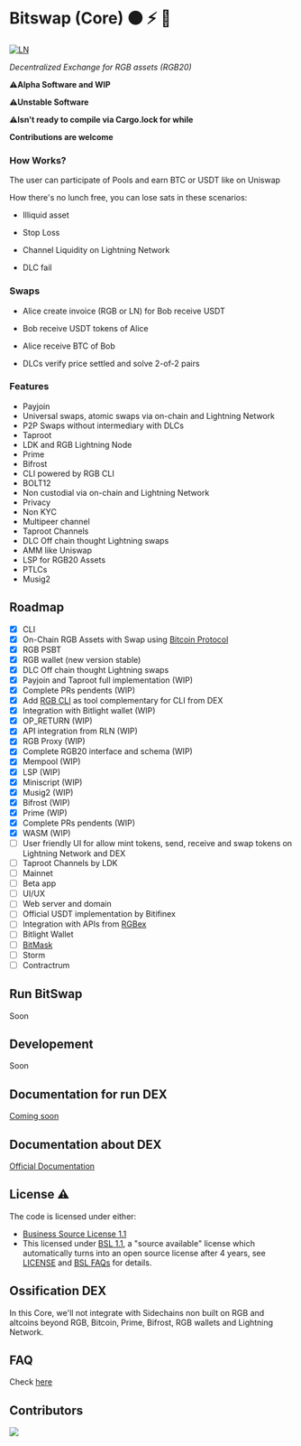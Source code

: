 # Bitswap (Core) 🟠 ⚡ 💱

[![LN](https://img.shields.io/badge/lightning-792EE5?logo=lightning)](https://mempool.space/lightning)


*Decentralized Exchange for RGB assets (RGB20)*

⚠️**Alpha Software and WIP**

⚠️**Unstable Software**

⚠️**Isn't ready to compile via Cargo.lock for while**


**Contributions are welcome**

### How Works?

The user can participate of Pools and earn BTC or USDT like on Uniswap

How there's no lunch free, you can lose sats in these scenarios:

- Illiquid asset

- Stop Loss

- Channel Liquidity on Lightning Network

- DLC fail

### Swaps

- Alice create invoice (RGB or LN) for Bob receive USDT

- Bob receive USDT tokens of Alice

- Alice receive BTC of Bob

- DLCs verify price settled and solve 2-of-2 pairs

### Features

- Payjoin
- Universal swaps, atomic swaps via on-chain and Lightning Network
-  P2P Swaps without intermediary with DLCs
- Taproot
- LDK and RGB Lightning Node
- Prime
- Bifrost
- CLI powered by RGB CLI 
- BOLT12
- Non custodial via on-chain and Lightning Network
- Privacy
- Non KYC
- Multipeer channel
- Taproot Channels
- DLC Off chain thought Lightning swaps
- AMM like Uniswap
- LSP for RGB20 Assets
- PTLCs
- Musig2

## Roadmap

- [x] CLI 
- [x] On-Chain RGB Assets with Swap using [Bitcoin Protocol](https://github.com/BP-WG/bp-core)
- [x] RGB PSBT
- [x] RGB wallet (new version stable)
- [x] DLC Off chain thought Lightning swaps
- [x] Payjoin and Taproot full implementation (WIP)
- [x] Complete PRs pendents (WIP)
- [x] Add [RGB CLI](https://github.com/RGB-WG/rgb) as tool complementary for CLI from DEX
- [x] Integration with Bitlight wallet (WIP)
- [x] OP_RETURN (WIP)
- [x] API integration from RLN (WIP)
- [x] RGB Proxy (WIP)
- [x] Complete RGB20 interface and schema (WIP)
- [x] Mempool (WIP)
- [x] LSP (WIP)
- [x] Miniscript (WIP)
- [x] Musig2 (WIP)
- [x] Bifrost (WIP)
- [x] Prime (WIP)
- [x] Complete PRs pendents (WIP)
- [x] WASM (WIP)
- [ ] User friendly UI for allow mint tokens, send, receive and swap tokens on Lightning Network and DEX
- [ ] Taproot Channels by LDK
- [ ] Mainnet
- [ ] Beta app
- [ ] UI/UX
- [ ] Web server and domain
- [ ] Official USDT implementation by Bitifinex
- [ ] Integration with APIs from [RGBex](https://rgbex.io/)
- [ ] Bitlight Wallet
- [ ] [BitMask](https://bitmask.app/)
- [ ] Storm
- [ ] Contractrum

## Run BitSwap

Soon

## Developement

Soon

## Documentation for run DEX 

[Coming soon](https://github.com/BitSwap-BiFi/Bitswap-core/tree/main/doc)


## Documentation about DEX

[Official Documentation](https://github.com/BitSwap-BiFi/bitswap-docs)

## License ⚠️

The code is licensed under either:

-  [Business Source License 1.1](https://github.com/BitSwap-BiFi/Bitswap-core/blob/main/LICENSE.md)
-  This licensed under [BSL 1.1](https://mariadb.com/bsl11/), a "source available" license which automatically turns into an open source license after 4 years, see [LICENSE](https://github.com/BitSwap-BiFi/Bitswap-core/blob/main/LICENSE.md) and [BSL FAQs](https://mariadb.com/bsl-faq-mariadb/) for details. 


## Ossification DEX

In this Core, we'll not integrate with Sidechains non built on RGB and altcoins beyond RGB, Bitcoin, Prime, Bifrost, RGB wallets and Lightning Network.

## FAQ

Check [here](https://github.com/BitSwap-BiFi/Bitswap-FAQ/)


## Contributors

<a align="center" href="https://github.com/BitSwap-BiFi/Bitswap-core/graphs/contributors">
  <img src="https://contrib.rocks/image?repo=BitSwap-BiFi/Bitswap-core" />
</a>
